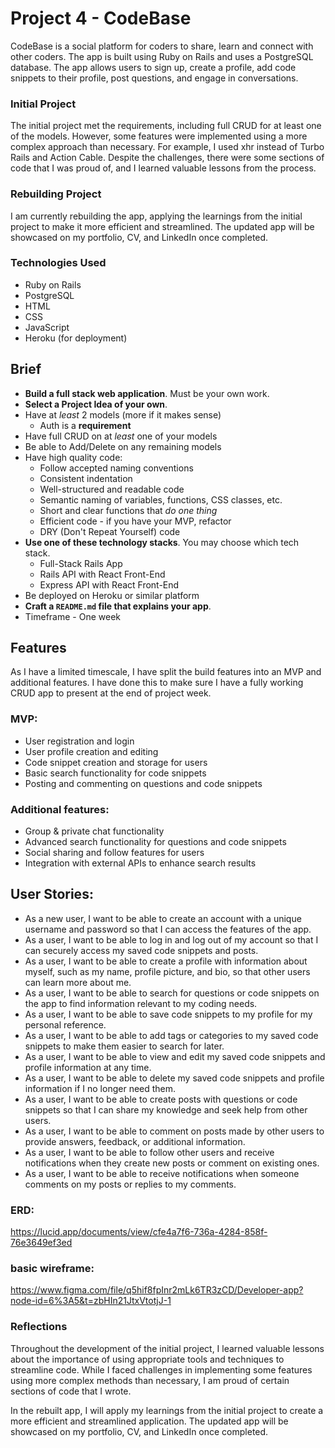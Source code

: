 # Project 4 - CodeBase

CodeBase is a social platform for coders to share, learn and connect with other coders. The app is built using Ruby on Rails and uses a PostgreSQL database. The app allows users to sign up, create a profile, add code snippets to their profile, post questions, and engage in conversations.

### Initial Project
The initial project met the requirements, including full CRUD for at least one of the models. However, some features were implemented using a more complex approach than necessary. For example, I used xhr instead of Turbo Rails and Action Cable. Despite the challenges, there were some sections of code that I was proud of, and I learned valuable lessons from the process.

### Rebuilding Project
I am currently rebuilding the app, applying the learnings from the initial project to make it more efficient and streamlined. The updated app will be showcased on my portfolio, CV, and LinkedIn once completed.

### Technologies Used
* Ruby on Rails
*  PostgreSQL
* HTML
* CSS
* JavaScript
* Heroku (for deployment)

## Brief
- **Build a full stack web application**. Must be your own work.
- **Select a Project Idea of your own**.
- Have at _least_ 2 models (more if it makes sense)
  - Auth is a **requirement**
- Have full CRUD on at _least_ one of your models
- Be able to Add/Delete on any remaining models
- Have high quality code:
    - Follow accepted naming conventions
    - Consistent indentation
    - Well-structured and readable code
    - Semantic naming of variables, functions, CSS classes, etc.
    - Short and clear functions that _do one thing_
    - Efficient code - if you have your MVP, refactor
    - DRY (Don't Repeat Yourself) code
- **Use one of these technology stacks**. You may choose which tech stack.
  - Full-Stack Rails App
  - Rails API with React Front-End
  - Express API with React Front-End
- Be deployed on Heroku or similar platform
- **Craft a `README.md` file that explains your app**.
- Timeframe - One week

## Features
As I have a limited timescale, I have split the build features into an MVP and additional features. I have done this to make sure I have a fully working CRUD app to present at the end of project week.

### MVP:
- User registration and login
- User profile creation and editing
- Code snippet creation and storage for users
- Basic search functionality for code snippets
- Posting and commenting on questions and code snippets

### Additional features:
- Group & private chat functionality
- Advanced search functionality for questions and code snippets
- Social sharing and follow features for users
- Integration with external APIs to enhance search results


## User Stories:
- As a new user, I want to be able to create an account with a unique username and password so that I can access the features of the app.
- As a user, I want to be able to log in and log out of my account so that I can securely access my saved code snippets and posts.
- As a user, I want to be able to create a profile with information about myself, such as my name, profile picture, and bio, so that other users can learn more about me.
- As a user, I want to be able to search for questions or code snippets on the app to find information relevant to my coding needs.
- As a user, I want to be able to save code snippets to my profile for my personal reference.
- As a user, I want to be able to add tags or categories to my saved code snippets to make them easier to search for later.
- As a user, I want to be able to view and edit my saved code snippets and profile information at any time.
- As a user, I want to be able to delete my saved code snippets and profile information if I no longer need them.
- As a user, I want to be able to create posts with questions or code snippets so that I can share my knowledge and seek help from other users.
- As a user, I want to be able to comment on posts made by other users to provide answers, feedback, or additional information.
- As a user, I want to be able to follow other users and receive notifications when they create new posts or comment on existing ones.
- As a user, I want to be able to receive notifications when someone comments on my posts or replies to my comments.


### ERD: 
https://lucid.app/documents/view/cfe4a7f6-736a-4284-858f-76e3649ef3ed

### basic wireframe:
https://www.figma.com/file/q5hif8fpInr2mLk6TR3zCD/Developer-app?node-id=6%3A5&t=zbHIn21JtxVtotjJ-1

### Reflections
Throughout the development of the initial project, I learned valuable lessons about the importance of using appropriate tools and techniques to streamline code. While I faced challenges in implementing some features using more complex methods than necessary, I am proud of certain sections of code that I wrote.

In the rebuilt app, I will apply my learnings from the initial project to create a more efficient and streamlined application. The updated app will be showcased on my portfolio, CV, and LinkedIn once completed.





